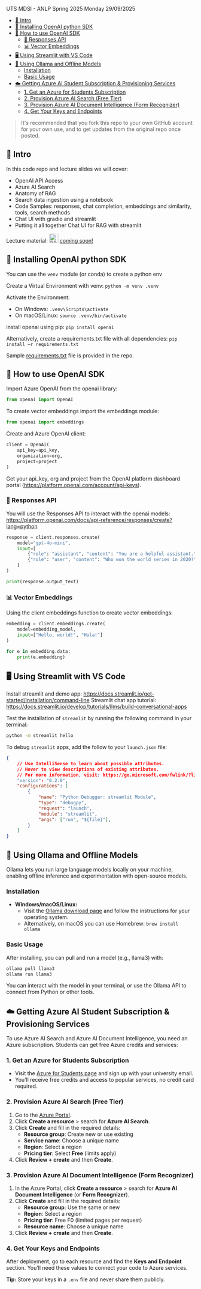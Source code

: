 UTS MDSI - ANLP Spring 2025
Monday 29/09/2025

- [📘 Intro](#-intro)
- [🐍 Installing OpenAI python SDK](#-installing-openai-python-sdk)
- [🤖 How to use OpenAI SDK](#-how-to-use-openai-sdk)
  - [💬 Responses API](#-responses-api)
  - [📊 Vector Embeddings](#-vector-embeddings)
- [🖥️ Using Streamlit with VS Code](#️-using-streamlit-with-vs-code)
- [🦙 Using Ollama and Offline Models](#-using-ollama-and-offline-models)
  - [Installation](#installation)
  - [Basic Usage](#basic-usage)
- [☁️ Getting Azure AI Student Subscription \& Provisioning Services](#️-getting-azure-ai-student-subscription--provisioning-services)
  - [1. Get an Azure for Students Subscription](#1-get-an-azure-for-students-subscription)
  - [2. Provision Azure AI Search (Free Tier)](#2-provision-azure-ai-search-free-tier)
  - [3. Provision Azure AI Document Intelligence (Form Recognizer)](#3-provision-azure-ai-document-intelligence-form-recognizer)
  - [4. Get Your Keys and Endpoints](#4-get-your-keys-and-endpoints)


> It's recommended that you fork this repo to your own GitHub account for your own use, and to get updates from the original repo once posted.



## 📘 Intro

In this code repo and lecture slides we will cover:

- OpenAI API Access
- Azure AI Search
- Anatomy of RAG
- Search data ingestion using a notebook
- Code Samples: responses, chat completion, embeddings and similarity, tools, search methods
- Chat UI with gradio and streamlit
- Putting it all together Chat UI for RAG with streamlit

Lecture material: <img src="https://img.icons8.com/color/48/000000/pdf.png" alt="PDF icon" width="24" height="24"/> [coming soon!](<comingsoon.pdf>)

## 🐍 Installing OpenAI python SDK

You can use the `venv` module (or conda) to create a python env

Create a Virtual Environment with venv:  `python -m venv .venv`

Activate the Environment:

- On Windows: `.venv\Scripts\activate`
- On macOS/Linux: `source .venv/bin/activate`

install openai using pip: `pip install openai`

Alternatively, create a requirements.txt file with all dependencies: `pip install –r requirements.txt`

Sample [requirements.txt](<requirements.txt>) file is provided in the repo.


## 🤖 How to use OpenAI SDK

Import Azure OpenAI from the openai library:
```python
from openai import OpenAI
```

To create vector embeddings import the embeddings module:

```python
from openai import embeddings
```

Create and Azure OpenAI client:

```python
client = OpenAI(
    api_key=api_key,
    organization=org,
    project=project
)
```

Get your api_key, org and project from the OpenAI platform dashboard portal (https://platform.openai.com/account/api-keys).

### 💬 Responses API
You will use the Responses API to interact with the openai models:
https://platform.openai.com/docs/api-reference/responses/create?lang=python


```python
response = client.responses.create(
    model="gpt-4o-mini",
    input=[
        {"role": "assistant", "content": "You are a helpful assistant."},
        {"role": "user", "content": "Who won the world series in 2020?"}
    ]
)

print(response.output_text)
```

### 📊 Vector Embeddings
Using the client embeddings function to create vector embeddings:

```python
embedding = client.embeddings.create(
    model=embedding_model,
    input=["Hello, world!", "Hola!"]
)

for e in embedding.data:
    print(e.embedding)
```

## 🖥️ Using Streamlit with VS Code

Install streamlit and demo app: https://docs.streamlit.io/get-started/installation/command-line
Streamlit chat app tutorial: https://docs.streamlit.io/develop/tutorials/llms/build-conversational-apps

Test the installation of `streamlit` by running the following command in your terminal:

```bash
python -m streamlit hello
```

To debug `streamlit` apps, add the follow to your `launch.json` file:

```json
{
    // Use IntelliSense to learn about possible attributes.
    // Hover to view descriptions of existing attributes.
    // For more information, visit: https://go.microsoft.com/fwlink/?linkid=830387
    "version": "0.2.0",
    "configurations": [
        {
            "name": "Python Debugger: streamlit Module",
            "type": "debugpy",
            "request": "launch",
            "module": "streamlit",
            "args": ["run", "${file}"],
        }
    ]
}
```


## 🦙 Using Ollama and Offline Models

Ollama lets you run large language models locally on your machine, enabling offline inference and experimentation with open-source models.

### Installation

- **Windows/macOS/Linux:**
    - Visit the [Ollama download page](https://ollama.com/download) and follow the instructions for your operating system.
    - Alternatively, on macOS you can use Homebrew: `brew install ollama`

### Basic Usage

After installing, you can pull and run a model (e.g., llama3) with:

```sh
ollama pull llama3
ollama run llama3
```

You can interact with the model in your terminal, or use the Ollama API to connect from Python or other tools.



## ☁️ Getting Azure AI Student Subscription & Provisioning Services

To use Azure AI Search and Azure AI Document Intelligence, you need an Azure subscription. Students can get free Azure credits and services:

### 1. Get an Azure for Students Subscription

- Visit the [Azure for Students page](https://azure.microsoft.com/free/students/) and sign up with your university email.
- You’ll receive free credits and access to popular services, no credit card required.

### 2. Provision Azure AI Search (Free Tier)

1. Go to the [Azure Portal](https://portal.azure.com/).
2. Click **Create a resource** > search for **Azure AI Search**.
3. Click **Create** and fill in the required details:
    - **Resource group**: Create new or use existing
    - **Service name**: Choose a unique name
    - **Region**: Select a region
    - **Pricing tier**: Select **Free** (limits apply)
4. Click **Review + create** and then **Create**.

### 3. Provision Azure AI Document Intelligence (Form Recognizer)

1. In the Azure Portal, click **Create a resource** > search for **Azure AI Document Intelligence** (or **Form Recognizer**).
2. Click **Create** and fill in the required details:
    - **Resource group**: Use the same or new
    - **Region**: Select a region
    - **Pricing tier**: Free F0 (limited pages per request)
    - **Resource name**: Choose a unique name
3. Click **Review + create** and then **Create**.

### 4. Get Your Keys and Endpoints

After deployment, go to each resource and find the **Keys and Endpoint** section. You’ll need these values to connect your code to Azure services.

**Tip:** Store your keys in a `.env` file and never share them publicly.





